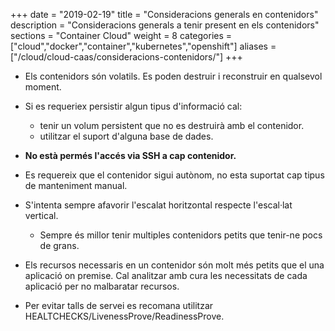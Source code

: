 +++
date        = "2019-02-19"
title       = "Consideracions generals en contenidors"
description = "Consideracions generals a tenir present en els contenidors"
sections    = "Container Cloud"
weight      = 8
categories  = ["cloud","docker","container","kubernetes","openshift"]
aliases     = ["/cloud/cloud-caas/consideracions-contenidors/"]
+++

* Els contenidors són volatils. Es poden destruir i reconstruir en qualsevol moment.
* Si es requeriex persistir algun tipus d'informació cal:

  * tenir un volum persistent que no es destruirà amb el contenidor.
  * utilitzar el suport d'alguna base de dades.

* **No està permés l'accés via SSH a cap contenidor.**
* Es requereix que el contenidor sigui autònom, no esta suportat cap tipus de manteniment manual.
* S'intenta sempre afavorir l'escalat horitzontal respecte l'escal·lat vertical.
  * Sempre és millor tenir multiples contenidors petits que tenir-ne pocs de grans.
* Els recursos necessaris en un contenidor són molt més petits que el una aplicació on premise. Cal analitzar amb cura les necessitats de cada aplicació per no malbaratar recursos.
* Per evitar talls de servei es recomana utilitzar HEALTCHECKS/LivenessProve/ReadinessProve.

